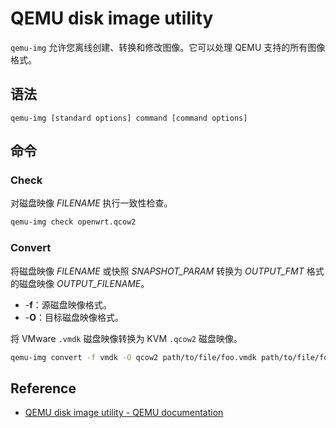 # QEMU disk image utility

`qemu-img` 允许您离线创建、转换和修改图像。它可以处理 QEMU 支持的所有图像格式。

## 语法

```
qemu-img [standard options] command [command options]
```

## 命令

### Check

对磁盘映像 *FILENAME* 执行一致性检查。

```sh
qemu-img check openwrt.qcow2
```

### Convert

将磁盘映像 *FILENAME* 或快照 *SNAPSHOT_PARAM* 转换为 *OUTPUT_FMT* 格式的磁盘映像 *OUTPUT_FILENAME*。

- -**f**：源磁盘映像格式。
- -**O**：目标磁盘映像格式。

将 VMware `.vmdk` 磁盘映像转换为 KVM `.qcow2` 磁盘映像。

```sh
qemu-img convert -f vmdk -O qcow2 path/to/file/foo.vmdk path/to/file/foo.qcow2
```

## Reference

- [QEMU disk image utility - QEMU documentation](https://www.qemu.org/docs/master/tools/qemu-img.html)

